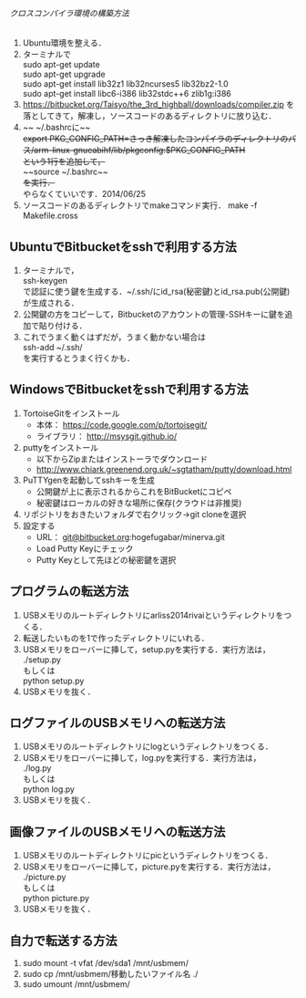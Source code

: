 ﻿###### クロスコンパイラ環境の構築方法 ##
1. Ubuntu環境を整える．
2. ターミナルで  
sudo apt-get update  
sudo apt-get upgrade  
sudo apt-get install lib32z1 lib32ncurses5 lib32bz2-1.0  
sudo apt-get install libc6-i386 lib32stdc++6 zlib1g:i386  
3. https://bitbucket.org/Taisyo/the_3rd_highball/downloads/compiler.zip
を落としてきて，解凍し，ソースコードのあるディレクトリに放り込む．  
4. ~~ ~/.bashrcに~~  
~~export PKG_CONFIG_PATH=さっき解凍したコンパイラのディレクトリのパス/arm-linux-gnueabihf/lib/pkgconfig:$PKG_CONFIG_PATH~~  
~~という1行を追加して，~~  
~~source ~/.bashrc~~  
~~を実行．~~    
やらなくていいです．2014/06/25  
5. ソースコードのあるディレクトリでmakeコマンド実行．
make -f Makefile.cross

## UbuntuでBitbucketをsshで利用する方法 ##
1. ターミナルで，  
ssh-keygen  
で認証に使う鍵を生成する．~/.ssh/にid_rsa(秘密鍵)とid_rsa.pub(公開鍵)が生成される．  
2. 公開鍵の方をコピーして，Bitbucketのアカウントの管理-SSHキーに鍵を追加で貼り付ける．  
3. これでうまく動くはずだが，うまく動かない場合は  
ssh-add ~/.ssh/  
を実行するとうまく行くかも．

## WindowsでBitbucketをsshで利用する方法 ##
1. TortoiseGitをインストール
    * 本体： https://code.google.com/p/tortoisegit/
    * ライブラリ： http://msysgit.github.io/
2. puttyをインストール
    * 以下からZipまたはインストーラでダウンロード
    * http://www.chiark.greenend.org.uk/~sgtatham/putty/download.html
3. PuTTYgenを起動してsshキーを生成
    * 公開鍵が上に表示されるからこれをBitBucketにコピペ
    * 秘密鍵はローカルの好きな場所に保存(クラウドは非推奨)
4. リポジトリをおきたいフォルダで右クリック→git cloneを選択
5. 設定する
    * URL： git@bitbucket.org:hogefugabar/minerva.git
    * Load Putty Keyにチェック
    * Putty Keyとして先ほどの秘密鍵を選択
## プログラムの転送方法 ##
1. USBメモリのルートディレクトリにarliss2014rivaiというディレクトリをつくる．  
2. 転送したいものを1で作ったディレクトリにいれる．
3. USBメモリをローバーに挿して，setup.pyを実行する．実行方法は，  
./setup.py  
もしくは  
python setup.py  
4. USBメモリを抜く．

## ログファイルのUSBメモリへの転送方法 ##
1. USBメモリのルートディレクトリにlogというディレクトリをつくる．  
2. USBメモリをローバーに挿して，log.pyを実行する．実行方法は，  
./log.py  
もしくは  
python log.py  
3. USBメモリを抜く．  

## 画像ファイルのUSBメモリへの転送方法 ##
1. USBメモリのルートディレクトリにpicというディレクトリをつくる．  
2. USBメモリをローバーに挿して，picture.pyを実行する．実行方法は，  
./picture.py  
もしくは  
python picture.py  
3. USBメモリを抜く．

## 自力で転送する方法 ##
1. sudo mount -t vfat /dev/sda1 /mnt/usbmem/
2. sudo cp /mnt/usbmem/移動したいファイル名 ./
3. sudo umount /mnt/usbmem/
